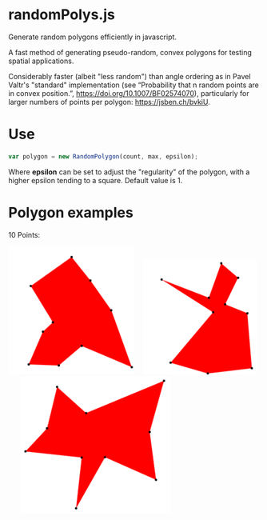 # randomPolys.js
Generate random polygons efficiently in javascript. 

A fast method of generating pseudo-random, convex polygons for testing spatial applications.

Considerably faster (albeit "less random") than angle ordering as in Pavel Valtr's "standard" implementation (see “Probability that n random points are in convex position.”, https://doi.org/10.1007/BF02574070), particularly for larger numbers of points per polygon: https://jsben.ch/bvkiU.


# Use
```javascript
var polygon = new RandomPolygon(count, max, epsilon);
```
Where <strong>epsilon</strong> can be set to adjust the "regularity" of the polygon, with a higher epsilon tending to a square. Default value is 1.

# Polygon examples
10 Points: 

![picture](src/img/10_pts_2.PNG)&nbsp; &nbsp; ![picture](src/img/10_pts.PNG)&nbsp; &nbsp; &nbsp; &nbsp; ![picture](src/img/10_pts_3.PNG)
